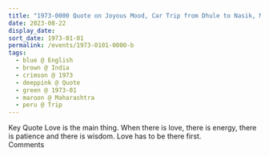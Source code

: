 ```yaml
---
title: "1973-0000 Quote on Joyous Mood, Car Trip from Dhule to Nasik, Maharashtra, India"
date: 2023-08-22
display_date: 
sort_date: 1973-01-01
permalink: /events/1973-0101-0000-b
tags:
  - blue @ English
  - brown @ India
  - crimson @ 1973
  - deeppink @ Quote
  - green @ 1973-01
  - maroon @ Maharashtra
  - peru @ Trip
---
```


<wave-list>
  <list-title color="green" width="75">Key Quote</list-title>
  <list-item color="BlanchedAlmond"  width="200">Love is the main thing. When there is love, there is energy, there is patience and there is wisdom. Love has to be there first.</list-item>
  <list-item color="Lavender"></list-item>
  <list-item color="BlanchedAlmond"></list-item>
</wave-list>

<br>

<wave-list>
  <list-title color="green" width="75">Comments</list-title>
  <list-item color="BlanchedAlmond"  width="200"></list-item>
  <list-item color="Lavender"></list-item>
  <list-item color="BlanchedAlmond"></list-item>
</wave-list>